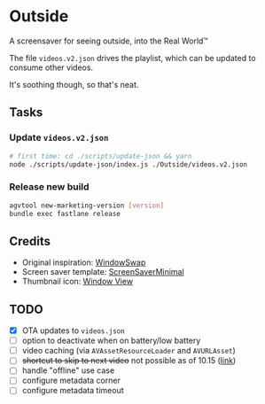 # Outside

A screensaver for seeing outside, into the Real World™

The file `videos.v2.json` drives the playlist, which can be updated to consume other videos.

It's soothing though, so that's neat.

## Tasks

### Update `videos.v2.json`

```sh
# first time: cd ./scripts/update-json && yarn
node ./scripts/update-json/index.js ./Outside/videos.v2.json
```

### Release new build

```sh
agvtool new-marketing-version [version]
bundle exec fastlane release
```

## Credits

- Original inspiration: [WindowSwap](https://window-swap.com/)
- Screen saver template: [ScreenSaverMinimal](https://github.com/glouel/ScreenSaverMinimal)
- Thumbnail icon: [Window View](https://flic.kr/p/fhwBVB)

## TODO

- [x] OTA updates to `videos.json`
- [ ] option to deactivate when on battery/low battery
- [ ] video caching (via `AVAssetResourceLoader` and `AVURLAsset`)
- [ ] ~~shortcut to skip to next video~~ not possible as of 10.15 ([link](https://github.com/JohnCoates/Aerial/issues/1117#issuecomment-708282933))
- [ ] handle "offline" use case
- [ ] configure metadata corner
- [ ] configure metadata timeout
